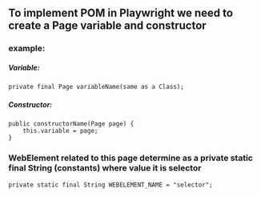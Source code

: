 ## To implement POM in Playwright we need to create a Page variable and constructor
### example:
##### Variable: 
    private final Page variableName(same as a Class);
##### Constructor: 
    public constructorName(Page page) {
        this.variable = page;
    }
### WebElement related to this page determine as a private static final String (constants) where value it is selector
    private static final String WEBELEMENT_NAME = "selector";